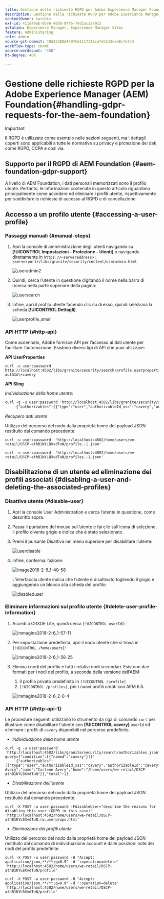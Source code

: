```yaml
---
title: Gestione delle richieste RGPD per Adobe Experience Manager Foundation
description: Gestione delle richieste RGPD per Adobe Experience Manager Foundation
contentOwner: sarchiz
exl-id: 411d40ab-6be8-4658-87f6-74d2ac1a4913
solution: Experience Manager, Experience Manager Sites
feature: Administering
role: Admin
source-git-commit: 48d12388d4707e61117116ca7eb533cea8c7ef34
workflow-type: tm+mt
source-wordcount: '458'
ht-degree: 40%

---
```


# Gestione delle richieste RGPD per la Adobe Experience Manager (AEM) Foundation{#handling-gdpr-requests-for-the-aem-foundation}

>[!IMPORTANT]
>
>Il RGPD è utilizzato come esempio nelle sezioni seguenti, ma i dettagli coperti sono applicabili a tutte le normative su privacy e protezione dei dati, come RGPD, CCPA e così via.

## Supporto per il RGPD di AEM Foundation {#aem-foundation-gdpr-support}

A livello di AEM Foundation, i dati personali memorizzati sono il profilo utente. Pertanto, le informazioni contenute in questo articolo riguardano principalmente come accedere ed eliminare i profili utente, rispettivamente per soddisfare le richieste di accesso al RGPD e di cancellazione.

## Accesso a un profilo utente {#accessing-a-user-profile}

### Passaggi manuali {#manual-steps}

1. Apri la console di amministrazione degli utenti navigando su **[!UICONTROL Impostazioni - Protezione - Utenti]** o navigando direttamente in `https://<serveraddress>:<serverport>/libs/granite/security/content/useradmin.html`

   ![useradmin2](assets/useradmin2.png)

1. Quindi, cerca l’utente in questione digitando il nome nella barra di ricerca nella parte superiore della pagina:

   ![usersearch](assets/usersearch.png)

1. Infine, apri il profilo utente facendo clic su di esso, quindi seleziona la scheda **[!UICONTROL Dettagli]**.

   ![userprofile_small](assets/userprofile_small.png)

### API HTTP {#http-api}

Come accennato, Adobe fornisce API per l’accesso ai dati utente per facilitare l’automazione. Esistono diversi tipi di API che puoi utilizzare:

**API UserProperties**

```shell
curl -u user:password http://localhost:4502/libs/granite/security/search/profile.userproperties.json\?authId\=cavery
```

**API Sling**

*Individuazione della home utente:*

```xml
curl -g -u user:password 'http://localhost:4502/libs/granite/security/search/authorizables.json?query={"condition":[{"named":"cavery"}]}'
     {"authorizables":[{"type":"user","authorizableId_xss":"cavery","authorizableId":"cavery","name_xss":"Carlene Avery","name":"Carlene Avery","home":"/home/users/we-retail/DSCP-athB1NYLBXvdTuN"}],"total":1}
```

*Recupero dati utente*

Utilizzo del percorso del nodo dalla proprietà home del payload JSON restituito dal comando precedente:

```shell
curl -u user:password  'http://localhost:4502/home/users/we-retail/DSCP-athB1NYLBXvdTuN/profile.-1.json'
```

```shell
curl -u user:password  'http://localhost:4502/home/users/we-retail/DSCP-athB1NYLBXvdTuN/profiles.-1.json'
```

## Disabilitazione di un utente ed eliminazione dei profili associati {#disabling-a-user-and-deleting-the-associated-profiles}

### Disattiva utente {#disable-user}

1. Apri la console User Administration e cerca l’utente in questione, come descritto sopra.
1. Passa il puntatore del mouse sull’utente e fai clic sull’icona di selezione. Il profilo diventa grigio e indica che è stato selezionato.

1. Premi il pulsante Disattiva nel menu superiore per disabilitare l’utente:

   ![userdisable](assets/userdisable.png)

1. Infine, conferma l’azione:

   ![image2018-2-6_1-40-58](assets/image2018-2-6_1-40-58.png)

   L’interfaccia utente indica che l’utente è disattivato togliendo il grigio e aggiungendo un blocco alla scheda del profilo:

   ![disableduser](assets/disableduser.png)

### Eliminare informazioni sul profilo utente {#delete-user-profile-information}

1. Accedi a CRXDE Lite, quindi cerca `[!UICONTROL userId]`:

   ![immagine2018-2-6_1-57-11](assets/image2018-2-6_1-57-11.png)

1. Per impostazione predefinita, apri il nodo utente che si trova in `[!UICONTROL /home/users]`:

   ![immagine2018-2-6_1-58-25](assets/image2018-2-6_1-58-25.png)

1. Elimina i nodi del profilo e tutti i relativi nodi secondari. Esistono due formati per i nodi del profilo, a seconda della versione dell’AEM:

   1. Il profilo privato predefinito in `[!UICONTROL /profile]`
   1. `[!UICONTROL /profiles]`, per i nuovi profili creati con AEM 6.5.

   ![immagine2018-2-6_2-0-4](assets/image2018-2-6_2-0-4.png)

### API HTTP {#http-api-1}

Le procedure seguenti utilizzano lo strumento da riga di comando `curl` per illustrare come disabilitare l&#39;utente con **[!UICONTROL cavery]** `userId` ed eliminare i profili di `cavery` disponibili nel percorso predefinito.

* *Individuazione della home utente*

```shell
curl -g -u user:password 'http://localhost:4502/libs/granite/security/search/authorizables.json?query={"condition":[{"named":"cavery"}]}'
     {"authorizables":[{"type":"user","authorizableId_xss":"cavery","authorizableId":"cavery","name_xss":"Carlene Avery","name":"Carlene Avery","home":"/home/users/we-retail/DSCP-athB1NYLBXvdTuN"}],"total":1}
```

* *Disabilitazione dell&#39;utente*

Utilizzo del percorso del nodo dalla proprietà home del payload JSON restituito dal comando precedente:

```shell
curl -X POST -u user:password -FdisableUser="describe the reasons for disabling this user (GDPR in this case)" 'http://localhost:4502/home/users/we-retail/DSCP-athB1NYLBXvdTuN.rw.userprops.html'
```

* *Eliminazione dei profili utente*

Utilizzo del percorso del nodo dalla proprietà home del payload JSON restituito dal comando di individuazione account e dalle posizioni note dei nodi del profilo predefinite:

```shell
curl -X POST -u user:password -H "Accept: application/json,**/**;q=0.9" -d ':operation=delete' 'http://localhost:4502/home/users/we-retail/DSCP-athB1NYLBXvdTuN/profile'
```

```shell
curl -X POST -u user:password -H "Accept: application/json,**/**;q=0.9" -d ':operation=delete' 'http://localhost:4502/home/users/we-retail/DSCP-athB1NYLBXvdTuN/profile'
```
